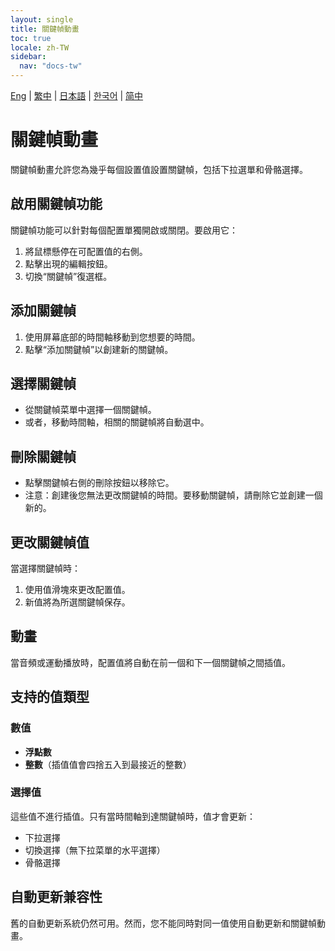 ```yaml
---
layout: single
title: 關鍵幀動畫
toc: true
locale: zh-TW
sidebar:
  nav: "docs-tw"
---
```

[Eng](/dancexr/features/keyframe_animation) | [繁中](/tw/dancexr/features/keyframe_animation) | [日本語](/jp/dancexr/features/keyframe_animation) | [한국어](/kr/dancexr/features/keyframe_animation) | [简中](/zh/dancexr/features/keyframe_animation)

# 關鍵幀動畫

關鍵幀動畫允許您為幾乎每個設置值設置關鍵幀，包括下拉選單和骨骼選擇。

## 啟用關鍵幀功能

關鍵幀功能可以針對每個配置單獨開啟或關閉。要啟用它：
1. 將鼠標懸停在可配置值的右側。
2. 點擊出現的編輯按鈕。
3. 切換“關鍵幀”復選框。

## 添加關鍵幀

1. 使用屏幕底部的時間軸移動到您想要的時間。
2. 點擊“添加關鍵幀”以創建新的關鍵幀。

## 選擇關鍵幀

- 從關鍵幀菜單中選擇一個關鍵幀。
- 或者，移動時間軸，相關的關鍵幀將自動選中。

## 刪除關鍵幀

- 點擊關鍵幀右側的刪除按鈕以移除它。
- 注意：創建後您無法更改關鍵幀的時間。要移動關鍵幀，請刪除它並創建一個新的。

## 更改關鍵幀值

當選擇關鍵幀時：
1. 使用值滑塊來更改配置值。
2. 新值將為所選關鍵幀保存。

## 動畫

當音頻或運動播放時，配置值將自動在前一個和下一個關鍵幀之間插值。

## 支持的值類型

### 數值
- **浮點數**
- **整數**（插值值會四捨五入到最接近的整數）

### 選擇值
這些值不進行插值。只有當時間軸到達關鍵幀時，值才會更新：
- 下拉選擇
- 切換選擇（無下拉菜單的水平選擇）
- 骨骼選擇

## 自動更新兼容性

舊的自動更新系統仍然可用。然而，您不能同時對同一值使用自動更新和關鍵幀動畫。